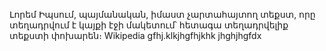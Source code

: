 Լորեմ Իպսում, պայմանական, իմաստ 
չարտահայտող տեքստ, որը տեղադրվում է կայքի
 էջի մակետում՝ հետագա տեղադրվելիք տեքստի 
 փոխարեն։ Wikipedia
 gfhj.klkjhgfhjkhk
 jhghjhgfdx
